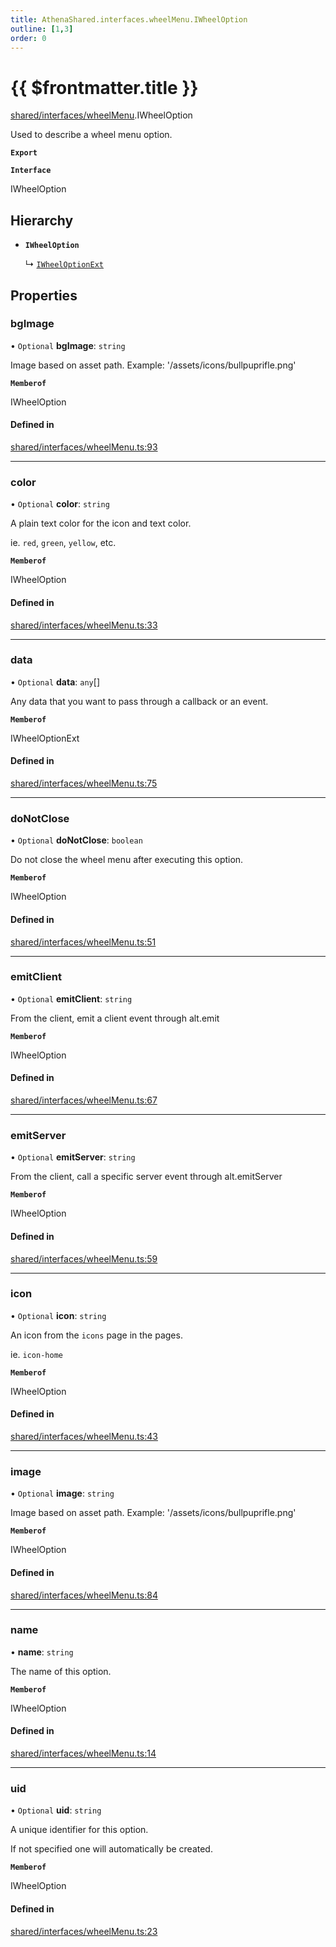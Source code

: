 ```yaml
---
title: AthenaShared.interfaces.wheelMenu.IWheelOption
outline: [1,3]
order: 0
---
```


# {{ $frontmatter.title }}


[shared/interfaces/wheelMenu](../modules/shared_interfaces_wheelMenu.md).IWheelOption

Used to describe a wheel menu option.

**`Export`**

**`Interface`**

IWheelOption

## Hierarchy

- **`IWheelOption`**

  ↳ [`IWheelOptionExt`](shared_interfaces_wheelMenu_IWheelOptionExt.md)

## Properties

### bgImage

• `Optional` **bgImage**: `string`

Image based on asset path.
Example: '/assets/icons/bullpuprifle.png'

**`Memberof`**

IWheelOption

#### Defined in

[shared/interfaces/wheelMenu.ts:93](https://github.com/Stuyk/altv-athena/blob/627294b/src/core/shared/interfaces/wheelMenu.ts#L93)

___

### color

• `Optional` **color**: `string`

A plain text color for the icon and text color.

ie. `red`, `green`, `yellow`, etc.

**`Memberof`**

IWheelOption

#### Defined in

[shared/interfaces/wheelMenu.ts:33](https://github.com/Stuyk/altv-athena/blob/627294b/src/core/shared/interfaces/wheelMenu.ts#L33)

___

### data

• `Optional` **data**: `any`[]

Any data that you want to pass through a callback or an event.

**`Memberof`**

IWheelOptionExt

#### Defined in

[shared/interfaces/wheelMenu.ts:75](https://github.com/Stuyk/altv-athena/blob/627294b/src/core/shared/interfaces/wheelMenu.ts#L75)

___

### doNotClose

• `Optional` **doNotClose**: `boolean`

Do not close the wheel menu after executing this option.

**`Memberof`**

IWheelOption

#### Defined in

[shared/interfaces/wheelMenu.ts:51](https://github.com/Stuyk/altv-athena/blob/627294b/src/core/shared/interfaces/wheelMenu.ts#L51)

___

### emitClient

• `Optional` **emitClient**: `string`

From the client, emit a client event through alt.emit

**`Memberof`**

IWheelOption

#### Defined in

[shared/interfaces/wheelMenu.ts:67](https://github.com/Stuyk/altv-athena/blob/627294b/src/core/shared/interfaces/wheelMenu.ts#L67)

___

### emitServer

• `Optional` **emitServer**: `string`

From the client, call a specific server event through alt.emitServer

**`Memberof`**

IWheelOption

#### Defined in

[shared/interfaces/wheelMenu.ts:59](https://github.com/Stuyk/altv-athena/blob/627294b/src/core/shared/interfaces/wheelMenu.ts#L59)

___

### icon

• `Optional` **icon**: `string`

An icon from the `icons` page in the pages.

ie. `icon-home`

**`Memberof`**

IWheelOption

#### Defined in

[shared/interfaces/wheelMenu.ts:43](https://github.com/Stuyk/altv-athena/blob/627294b/src/core/shared/interfaces/wheelMenu.ts#L43)

___

### image

• `Optional` **image**: `string`

Image based on asset path.
Example: '/assets/icons/bullpuprifle.png'

**`Memberof`**

IWheelOption

#### Defined in

[shared/interfaces/wheelMenu.ts:84](https://github.com/Stuyk/altv-athena/blob/627294b/src/core/shared/interfaces/wheelMenu.ts#L84)

___

### name

• **name**: `string`

The name of this option.

**`Memberof`**

IWheelOption

#### Defined in

[shared/interfaces/wheelMenu.ts:14](https://github.com/Stuyk/altv-athena/blob/627294b/src/core/shared/interfaces/wheelMenu.ts#L14)

___

### uid

• `Optional` **uid**: `string`

A unique identifier for this option.

If not specified one will automatically be created.

**`Memberof`**

IWheelOption

#### Defined in

[shared/interfaces/wheelMenu.ts:23](https://github.com/Stuyk/altv-athena/blob/627294b/src/core/shared/interfaces/wheelMenu.ts#L23)
